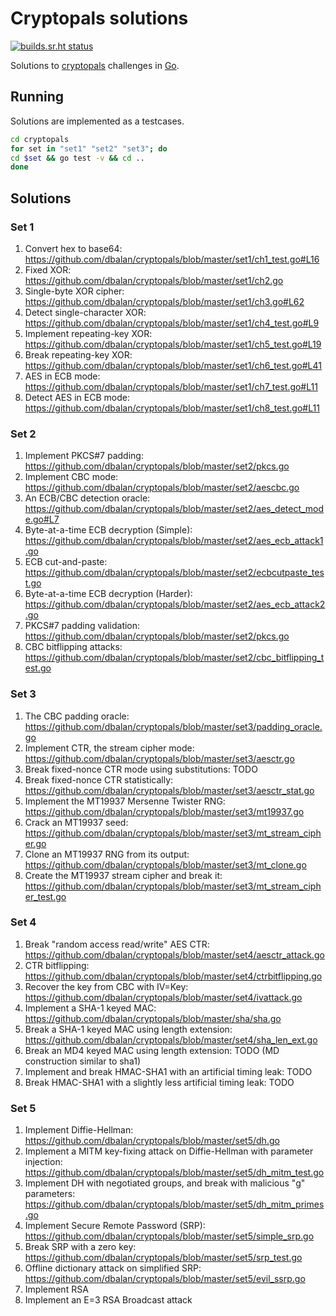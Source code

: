 # Cryptopals solutions

[![builds.sr.ht status](https://builds.sr.ht/~dbalan/cryptopals.svg)](https://builds.sr.ht/~dbalan/cryptopals?)



Solutions to [cryptopals](https://cryptopals.com) challenges in [Go](https://golang.org).

## Running
Solutions are implemented as a testcases.

```bash
cd cryptopals
for set in "set1" "set2" "set3"; do
cd $set && go test -v && cd ..
done
```

## Solutions
### Set 1

1. Convert hex to base64: https://github.com/dbalan/cryptopals/blob/master/set1/ch1_test.go#L16
1. Fixed XOR: https://github.com/dbalan/cryptopals/blob/master/set1/ch2.go
1. Single-byte XOR cipher: https://github.com/dbalan/cryptopals/blob/master/set1/ch3.go#L62
1. Detect single-character XOR: https://github.com/dbalan/cryptopals/blob/master/set1/ch4_test.go#L9
1. Implement repeating-key XOR: https://github.com/dbalan/cryptopals/blob/master/set1/ch5_test.go#L19
1. Break repeating-key XOR: https://github.com/dbalan/cryptopals/blob/master/set1/ch6_test.go#L41
1. AES in ECB mode: https://github.com/dbalan/cryptopals/blob/master/set1/ch7_test.go#L11
1. Detect AES in ECB mode: https://github.com/dbalan/cryptopals/blob/master/set1/ch8_test.go#L11

### Set 2

1. Implement PKCS#7 padding: https://github.com/dbalan/cryptopals/blob/master/set2/pkcs.go
1. Implement CBC mode: https://github.com/dbalan/cryptopals/blob/master/set2/aescbc.go
1. An ECB/CBC detection oracle: https://github.com/dbalan/cryptopals/blob/master/set2/aes_detect_mode.go#L7
1. Byte-at-a-time ECB decryption (Simple): https://github.com/dbalan/cryptopals/blob/master/set2/aes_ecb_attack1.go
1. ECB cut-and-paste: https://github.com/dbalan/cryptopals/blob/master/set2/ecbcutpaste_test.go
1. Byte-at-a-time ECB decryption (Harder): https://github.com/dbalan/cryptopals/blob/master/set2/aes_ecb_attack2.go
1. PKCS#7 padding validation: https://github.com/dbalan/cryptopals/blob/master/set2/pkcs.go
1. CBC bitflipping attacks: https://github.com/dbalan/cryptopals/blob/master/set2/cbc_bitflipping_test.go

### Set 3

1. The CBC padding oracle: https://github.com/dbalan/cryptopals/blob/master/set3/padding_oracle.go
1. Implement CTR, the stream cipher mode: https://github.com/dbalan/cryptopals/blob/master/set3/aesctr.go
1. Break fixed-nonce CTR mode using substitutions: TODO
1. Break fixed-nonce CTR statistically: https://github.com/dbalan/cryptopals/blob/master/set3/aesctr_stat.go
1. Implement the MT19937 Mersenne Twister RNG: https://github.com/dbalan/cryptopals/blob/master/set3/mt19937.go
1. Crack an MT19937 seed: https://github.com/dbalan/cryptopals/blob/master/set3/mt_stream_cipher.go
1. Clone an MT19937 RNG from its output: https://github.com/dbalan/cryptopals/blob/master/set3/mt_clone.go
1. Create the MT19937 stream cipher and break it: https://github.com/dbalan/cryptopals/blob/master/set3/mt_stream_cipher_test.go

### Set 4

1. Break "random access read/write" AES CTR: https://github.com/dbalan/cryptopals/blob/master/set4/aesctr_attack.go
1. CTR bitflipping: https://github.com/dbalan/cryptopals/blob/master/set4/ctrbitflipping.go
1. Recover the key from CBC with IV=Key: https://github.com/dbalan/cryptopals/blob/master/set4/ivattack.go
1. Implement a SHA-1 keyed MAC: https://github.com/dbalan/cryptopals/blob/master/sha/sha.go
1. Break a SHA-1 keyed MAC using length extension: https://github.com/dbalan/cryptopals/blob/master/set4/sha_len_ext.go
1. Break an MD4 keyed MAC using length extension: TODO (MD construction similar to sha1)
1. Implement and break HMAC-SHA1 with an artificial timing leak: TODO
1. Break HMAC-SHA1 with a slightly less artificial timing leak: TODO

### Set 5

1. Implement Diffie-Hellman: https://github.com/dbalan/cryptopals/blob/master/set5/dh.go
1. Implement a MITM key-fixing attack on Diffie-Hellman with parameter injection: https://github.com/dbalan/cryptopals/blob/master/set5/dh_mitm_test.go
1. Implement DH with negotiated groups, and break with malicious "g" parameters: https://github.com/dbalan/cryptopals/blob/master/set5/dh_mitm_primes.go
1. Implement Secure Remote Password (SRP): https://github.com/dbalan/cryptopals/blob/master/set5/simple_srp.go
1. Break SRP with a zero key: https://github.com/dbalan/cryptopals/blob/master/set5/srp_test.go
1. Offline dictionary attack on simplified SRP: https://github.com/dbalan/cryptopals/blob/master/set5/evil_ssrp.go
1. Implement RSA
1. Implement an E=3 RSA Broadcast attack
